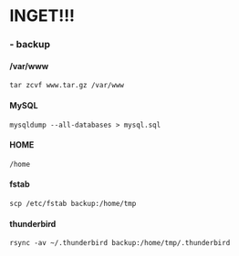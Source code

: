 # INGET!!!

### - backup 

#### /var/www
```
tar zcvf www.tar.gz /var/www
```

#### MySQL
```
mysqldump --all-databases > mysql.sql
```

#### HOME
```
/home
```
#### fstab
```
scp /etc/fstab backup:/home/tmp
```

#### thunderbird
```
rsync -av ~/.thunderbird backup:/home/tmp/.thunderbird
```

